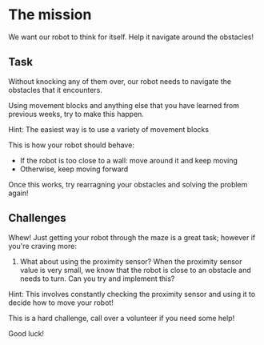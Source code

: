 The mission
===
We want our robot to think for itself.  Help it navigate around the obstacles!

Task
---
 Without knocking any of them over, our robot needs to navigate the obstacles that it encounters.

Using movement blocks and anything else that you have learned from previous weeks, try to make this happen.

Hint: The easiest way is to use a variety of movement blocks

This is how your robot should behave:
 - If the robot is too close to a wall: move around it and keep moving
 - Otherwise, keep moving forward


Once this works, try rearragning your obstacles and solving the problem again!

Challenges
---

Whew! Just getting your robot through the maze is a great task; however if you're craving more:

1. What about using the proximity sensor? When the proximity sensor value is very small, we know that the robot is close to an obstacle and needs to turn.  Can you try and implement this?

Hint: This involves constantly checking the proximity sensor and using it to decide how to move your robot!

This is a hard challenge, call over a volunteer if you need some help!

Good luck!
